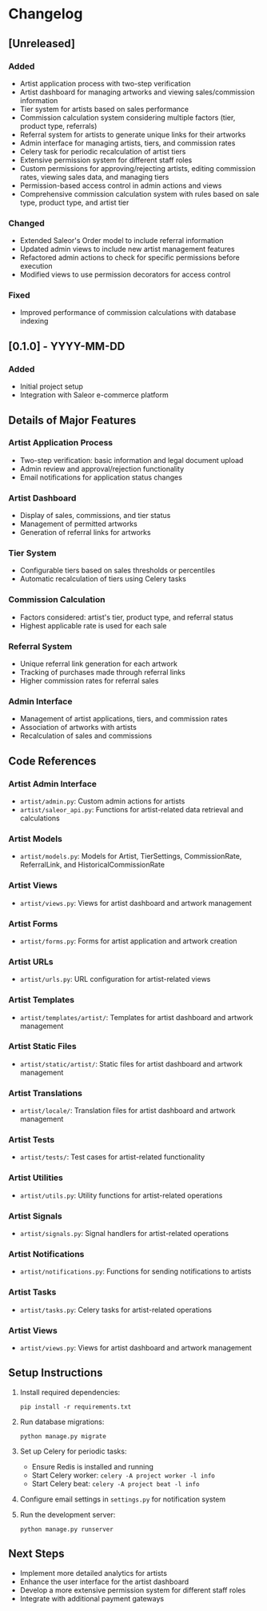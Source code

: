 # Changelog

## [Unreleased]

### Added
- Artist application process with two-step verification
- Artist dashboard for managing artworks and viewing sales/commission information
- Tier system for artists based on sales performance
- Commission calculation system considering multiple factors (tier, product type, referrals)
- Referral system for artists to generate unique links for their artworks
- Admin interface for managing artists, tiers, and commission rates
- Celery task for periodic recalculation of artist tiers
- Extensive permission system for different staff roles
- Custom permissions for approving/rejecting artists, editing commission rates, viewing sales data, and managing tiers
- Permission-based access control in admin actions and views
- Comprehensive commission calculation system with rules based on sale type, product type, and artist tier

### Changed
- Extended Saleor's Order model to include referral information
- Updated admin views to include new artist management features
- Refactored admin actions to check for specific permissions before execution
- Modified views to use permission decorators for access control

### Fixed
- Improved performance of commission calculations with database indexing

## [0.1.0] - YYYY-MM-DD

### Added
- Initial project setup
- Integration with Saleor e-commerce platform

## Details of Major Features

### Artist Application Process
- Two-step verification: basic information and legal document upload
- Admin review and approval/rejection functionality
- Email notifications for application status changes

### Artist Dashboard
- Display of sales, commissions, and tier status
- Management of permitted artworks
- Generation of referral links for artworks

### Tier System
- Configurable tiers based on sales thresholds or percentiles
- Automatic recalculation of tiers using Celery tasks

### Commission Calculation
- Factors considered: artist's tier, product type, and referral status
- Highest applicable rate is used for each sale

### Referral System
- Unique referral link generation for each artwork
- Tracking of purchases made through referral links
- Higher commission rates for referral sales

### Admin Interface
- Management of artist applications, tiers, and commission rates
- Association of artworks with artists
- Recalculation of sales and commissions

## Code References

### Artist Admin Interface
- `artist/admin.py`: Custom admin actions for artists
- `artist/saleor_api.py`: Functions for artist-related data retrieval and calculations

### Artist Models
- `artist/models.py`: Models for Artist, TierSettings, CommissionRate, ReferralLink, and HistoricalCommissionRate

### Artist Views
- `artist/views.py`: Views for artist dashboard and artwork management

### Artist Forms
- `artist/forms.py`: Forms for artist application and artwork creation

### Artist URLs
- `artist/urls.py`: URL configuration for artist-related views

### Artist Templates
- `artist/templates/artist/`: Templates for artist dashboard and artwork management

### Artist Static Files
- `artist/static/artist/`: Static files for artist dashboard and artwork management

### Artist Translations
- `artist/locale/`: Translation files for artist dashboard and artwork management

### Artist Tests
- `artist/tests/`: Test cases for artist-related functionality

### Artist Utilities
- `artist/utils.py`: Utility functions for artist-related operations

### Artist Signals
- `artist/signals.py`: Signal handlers for artist-related operations

### Artist Notifications
- `artist/notifications.py`: Functions for sending notifications to artists

### Artist Tasks
- `artist/tasks.py`: Celery tasks for artist-related operations

### Artist Views
- `artist/views.py`: Views for artist dashboard and artwork management


## Setup Instructions

1. Install required dependencies:
   ```
   pip install -r requirements.txt
   ```

2. Run database migrations:
   ```
   python manage.py migrate
   ```

3. Set up Celery for periodic tasks:
   - Ensure Redis is installed and running
   - Start Celery worker: `celery -A project worker -l info`
   - Start Celery beat: `celery -A project beat -l info`

4. Configure email settings in `settings.py` for notification system

5. Run the development server:
   ```
   python manage.py runserver
   ```

## Next Steps
- Implement more detailed analytics for artists
- Enhance the user interface for the artist dashboard
- Develop a more extensive permission system for different staff roles
- Integrate with additional payment gateways

